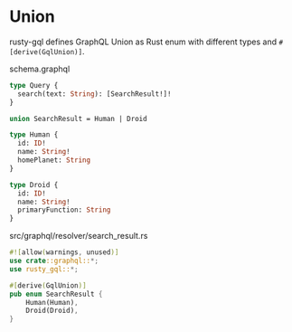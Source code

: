 # Union

rusty-gql defines GraphQL Union as Rust enum with different types and `#[derive(GqlUnion)]`.

schema.graphql
```graphql
type Query {
  search(text: String): [SearchResult!]!
}

union SearchResult = Human | Droid

type Human {
  id: ID!
  name: String!
  homePlanet: String
}

type Droid {
  id: ID!
  name: String!
  primaryFunction: String
}
```

src/graphql/resolver/search_result.rs
```rust
#![allow(warnings, unused)]
use crate::graphql::*;
use rusty_gql::*;

#[derive(GqlUnion)]
pub enum SearchResult {
    Human(Human),
    Droid(Droid),
}
```
